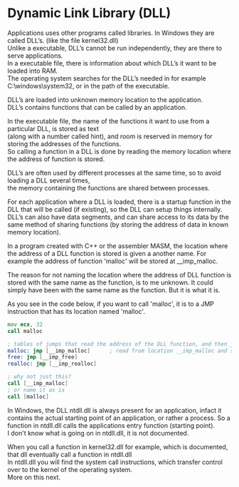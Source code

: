 # Dynamic Link Library (DLL)
Applications uses other programs called libraries. In Windows they are called DLL’s. (like the file kernel32.dll) <br>
Unlike a executable, DLL’s cannot be run independently, they are there to serve applications. <br>
In a executable file, there is information about which DLL’s it want to be loaded into RAM. <br>
The operating system searches for the DLL’s needed in for example C:\windows\system32\, or in the path of the executable.

DLL’s are loaded into unknown memory location to the application. <br>
DLL’s contains functions that can be called by an application. 

In the executable file, the name of the functions it want to use from a particular DLL, is stored as text <br> 
(along with a number called hint), and room is reserved in memory for storing the addresses of the functions. <br>
So calling a function in a DLL is done by reading the memory location where the address of function is stored.

DLL’s are often used by different processes at the same time, so to avoid loading a DLL several times, <br>
the memory containing the functions are shared between processes.

For each application where a DLL is loaded, there is a startup function in the DLL that will be called (if existing), so the DLL can setup things internally.
DLL’s can also have data segments, and can share access to its data by the same method of sharing functions (by storing the address of data in known memory location).

In a program created with C++ or the assembler MASM, the location where the address of a DLL function is stored is given a another name.
For example the address of function 'malloc' will be stored at __imp_malloc.

The reason for not naming the location where the address of DLL function is stored with the same name as the function, is to me unknown. 
It could simply have been with the same name as the function. But it is what it is.

As you see in the code below, if you want to call 'malloc', it is to a JMP instruction that has its location named 'malloc'.

```asm
mov ecx, 32
call malloc

; tables of jumps that read the address of the DLL function, and then jump to what was read.
malloc: jmp [__imp_malloc]      ; read from location __imp_malloc and set IP to what has been read.
free: jmp [__imp_free]
realloc: jmp [__imp_realloc]

; why not just this?
call [__imp_malloc]
; or name it as is
call [malloc]

```

In Windows, the DLL ntdll.dll is always present for an application, infact it contains the actual starting point of an application, or rather a process. 
So a function in ntdll.dll calls the applications entry function (starting point). <br>
I don't know what is going on in ntdll.dll, it is not documented. <br>

When you call a function in kernel32.dll for example, which is documented, that dll eventually call a function in ntdll.dll <br>
In ntdll.dll you will find the system call instructions, which transfer control over to the kernel of the operating system. <br>
More on this next.


